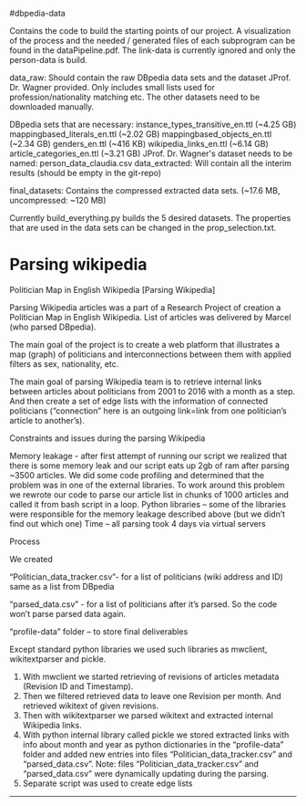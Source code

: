 #dbpedia-data

Contains the code to build the starting points of our project. A visualization of the process and the needed / generated files of each subprogram can be found in the dataPipeline.pdf. The link-data is currently ignored and only the person-data is build.

data_raw: Should contain the raw DBpedia data sets and the dataset JProf. Dr. Wagner provided. Only includes small lists used for profession/nationality matching etc. The other datasets need to be downloaded manually.

DBpedia sets that are necessary:
instance_types_transitive_en.ttl (~4.25 GB)
mappingbased_literals_en.ttl (~2.02 GB)
mappingbased_objects_en.ttl (~2.34 GB)
genders_en.ttl (~416 KB)
wikipedia_links_en.ttl (~6.14 GB)
article_categories_en.ttl (~3.21 GB)
JProf. Dr. Wagner's dataset needs to be named: person_data_claudia.csv
data_extracted: Will contain all the interim results (should be empty in the git-repo)

final_datasets: Contains the compressed extracted data sets. (~17.6 MB, uncompressed: ~120 MB)

Currently build_everything.py builds the 5 desired datasets. The properties that are used in the data sets can be changed in the prop_selection.txt.

# Parsing wikipedia

Politician Map in English Wikipedia
[Parsing Wikipedia] 


Parsing Wikipedia articles was a part of a Research Project of creation a Politician Map in English Wikipedia. List of articles was delivered by Marcel (who parsed DBpedia).

The main goal of the project is to create a web platform that illustrates a map (graph) of politicians and interconnections between them with applied filters as sex, nationality, etc. 

The main goal of parsing Wikipedia team is to retrieve internal links between articles about politicians from 2001 to 2016 with a month as a step. And then create a set of edge lists with the information of connected politicians (“connection” here is an outgoing link=link from one politician’s article to another’s).

Constraints and issues during the parsing Wikipedia

Memory leakage - after first attempt of running our script we realized that there is some memory leak and our script eats up 2gb of ram after parsing ~3500 articles. We did some code profiling and determined that the problem was in one of the external libraries. To work around this problem we rewrote our code to parse our article list in chunks of 1000 articles and called it from bash script in a loop.
Python libraries – some of the libraries were responsible for the memory leakage described above (but we didn’t find out which one)
Time – all parsing took 4 days via virtual servers


Process

We created 

“Politician_data_tracker.csv”- for a list of politicians (wiki address and ID) same as a list from DBpedia

“parsed_data.csv” - for a list of politicians after it’s parsed. So the code won’t parse parsed data again. 

“profile-data” folder – to store final deliverables


Except standard python libraries we used such libraries as mwclient, wikitextparser and pickle.

1. With mwclient we started retrieving of revisions of articles metadata (Revision ID and Timestamp).
2. Then we filtered retrieved data to leave one Revision per month. And retrieved wikitext of given revisions.
3. Then with wikitextparser we parsed wikitext and extracted internal Wikipedia links.
4. With python internal library called pickle we stored extracted links with info about month and year as python dictionaries in the “profile-data” folder and added new entries into files “Politician_data_tracker.csv” and “parsed_data.csv”. Note: files “Politician_data_tracker.csv” and “parsed_data.csv” were dynamically updating during the parsing.
5. Separate script was used to create edge lists

----------------------------------------------------------------------------------------------------------------------------

